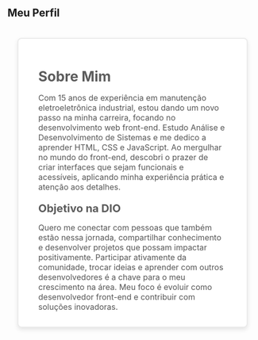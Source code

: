 
## Meu Perfil

<section style="display: flex; justify-content: center; align-items: center; height: auto; padding: 20px;">
  <div style="background-color: #fff; border: 2px solid #ebebeb; border-radius: 8px; padding: 20px 40px; max-width: 600px; box-shadow: 0 4px 8px rgba(0, 0, 0, 0.1);">
    <h1 style="color: #5c5c5c; font-size: 28px; font-weight: bold; margin-bottom: 10px;">Sobre Mim</h1>
    <p style="font-size: 16px; color: #555; margin-bottom: 10px;">
      Com 15 anos de experiência em manutenção eletroeletrônica industrial, estou dando um novo passo na minha carreira, focando no desenvolvimento web front-end. Estudo Análise e Desenvolvimento de Sistemas e me dedico a aprender HTML, CSS e JavaScript. Ao mergulhar no mundo do front-end, descobri o prazer de criar interfaces que sejam funcionais e acessíveis, aplicando minha experiência prática e atenção aos detalhes.
    </p>
    <h2 style="color: #5c5c5c; font-size: 22px; margin-top: 20px; margin-bottom: 10px;">Objetivo na DIO</h2>
    <p style="font-size: 16px; color: #555; margin-bottom: 10px;">
      Quero me conectar com pessoas que também estão nessa jornada, compartilhar conhecimento e desenvolver projetos que possam impactar positivamente. Participar ativamente da comunidade, trocar ideias e aprender com outros desenvolvedores é a chave para o meu crescimento na área. Meu foco é evoluir como desenvolvedor front-end e contribuir com soluções inovadoras.
    </p>
  </div>
</section>

